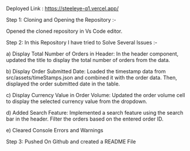 Deployed Link : https://steeleye-q1.vercel.app/

Step 1: Cloning and Opening the Repository :-

Opened the cloned repository in Vs Code editor.

Step 2: In this Repository I have tried to Solve Several Issues :-

a) Display Total Number of Orders in Header:
In the header component, updated the title to display the total number of orders from the data.

b) Display Order Submitted Date:
Loaded the timestamp data from src/assets/timeStamps.json and combined it with the order data. Then, displayed the order submitted date in the table.

c) Display Currency Value in Order Volume:
Updated the order volume cell to display the selected currency value from the dropdown.

d) Added Search Feature:
Implemented a search feature using the search bar in the header. Filter the orders based on the entered order ID.

e) Cleared Console Errors and Warnings

Step 3: Pushed On Github and created a README File
